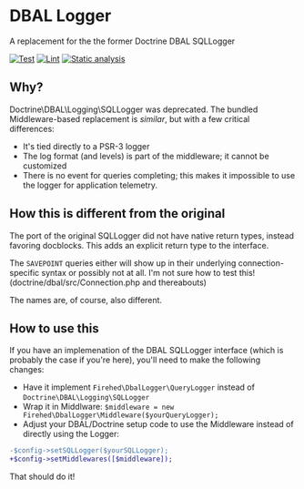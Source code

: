 # DBAL Logger
A replacement for the the former Doctrine DBAL SQLLogger

[![Test](https://github.com/Firehed/doctrine-dbal-logging-middleware/actions/workflows/test.yml/badge.svg)](https://github.com/Firehed/doctrine-dbal-logging-middleware/actions/workflows/test.yml)
[![Lint](https://github.com/Firehed/doctrine-dbal-logging-middleware/actions/workflows/lint.yml/badge.svg)](https://github.com/Firehed/doctrine-dbal-logging-middleware/actions/workflows/lint.yml)
[![Static analysis](https://github.com/Firehed/doctrine-dbal-logging-middleware/actions/workflows/static-analysis.yml/badge.svg)](https://github.com/Firehed/doctrine-dbal-logging-middleware/actions/workflows/static-analysis.yml)

## Why?
Doctrine\DBAL\Logging\SQLLogger was deprecated.
The bundled Middleware-based replacement is _similar_, but with a few critical differences:

- It's tied directly to a PSR-3 logger
- The log format (and levels) is part of the middleware; it cannot be customized
- There is no event for queries completing; this makes it impossible to use the logger for application telemetry.

## How this is different from the original

The port of the original SQLLogger did not have native return types, instead favoring docblocks.
This adds an explicit return type to the interface.

The `SAVEPOINT` queries either will show up in their underlying connection-specific syntax or possibly not at all.
I'm not sure how to test this!
(doctrine/dbal/src/Connection.php and thereabouts)

The names are, of course, also different.

## How to use this
If you have an implemenation of the DBAL SQLLogger interface (which is probably the case if you're here), you'll need to make the following changes:

- Have it implement `Firehed\DbalLogger\QueryLogger` instead of `Doctrine\DBAL\Logging\SQLLogger`
- Wrap it in Middlware: `$middleware = new Firehed\DbalLogger\Middleware($yourQueryLogger);`
- Adjust your DBAL/Doctrine setup code to use the Middleware instead of directly using the Logger:
```diff
-$config->setSQLLogger($yourSQLLogger);
+$config->setMiddlewares([$middleware]);
```

That should do it!
